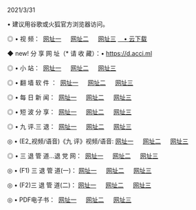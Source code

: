 <p>2021/3/31
<p>• 建议用谷歌或火狐官方浏览器访问。
<p>◎ • 视 频： 
<a href="http://pvl.hdfmradio.com/" target="_blank">网址一</a> 　 
<a href="http://pts.hdfmradio.com/" target="_blank">网址二</a> 　 
<a href="http://pts.hdfmradio.com/b.html" target="_blank">网址三</a>
<a href="https://yadi.sk/d/d0sUeAOpal3njw" target="_blank">　• 云下载 </a></p>
<p>◆ new! 分 享 网 址（* 请 收 藏）：• <a href="http://pry.hdfmradio.com/a.html">https://d.acci.ml</a></p>

<p>◎ • 小 站：  
<a href="http://pvl.hdfmradio.com/f.html" target="_blank">网址一</a> 　 
<a href="http://pts.hdfmradio.com/h.html" target="_blank">网址二</a> 　 
<a href="http://pts.hdfmradio.com/k/" target="_blank">网址三</a></p>
<p>◎ • 翻 墙 软 件 ：  
<a href="http://pvl.hdfmradio.com/ff/" target="_blank">网址一</a> 　 
<a href="http://pts.hdfmradio.com/s/read/a1_nd.html" target="_blank">网址二</a> 　 
<a href="http://pts.hdfmradio.com/ff/index.html" target="_blank">网址三</a></p>
<p>◎ • 每 日 新 闻：  
<a href="http://pvl.hdfmradio.com/day/" target="_blank">网址一</a> 　 
<a href="http://pts.hdfmradio.com/day/" target="_blank">网址二</a> 　 
<a href="http://pts.hdfmradio.com/day/index.html" target="_blank">网址三</a></p>
<p>◎ • 短 波 分 享：  
<a href="http://pvl.hdfmradio.com/h/" target="_blank">网址一</a> 　 
<a href="http://pts.hdfmradio.com/h/" target="_blank">网址二</a> 　 
<a href="http://pts.hdfmradio.com/h/index.html" target="_blank">网址三</a></p>
<p>◎ • 九 评.三 退：  
<a href="http://pvl.hdfmradio.com/t/" target="_blank">网址一</a> 　 
<a href="http://pts.hdfmradio.com/v2/index.html" target="_blank">网址二</a> 　 
<a href="http://pts.hdfmradio.com/tt/index.html" target="_blank">网址三</a> 　</p>
<p>◎ • (E2_视频/语音)《九 评》视频/语音: 
<a href="http://pts.hdfmradio.com/7738.html" target="_blank">网址一</a> 　 
<a href="http://pts.hdfmradio.com/7614.html" target="_blank">网址二</a> 　 
<a href="http://pts.hdfmradio.com/7633.html" target="_blank">网址三</a></p>
<p>◎ • 三 退 管 道...退 党 网：  
<a href="http://pvl.hdfmradio.com/go/td1.html" target="_blank">网址一</a> 　 
<a href="http://pts.hdfmradio.com/go/td2.html" target="_blank">网址二</a> 　 
<a href="http://pts.hdfmradio.com/go/td3.html" target="_blank">网址三</a></p>
<p>◎ • (F1) 三 退 管 道(一)： 
<a href="http://pvl.hdfmradio.com/dd/" target="_blank">网址一</a> 　 
<a href="http://pts.hdfmradio.com/s/read/a1_tdx.html" target="_blank">网址二</a> 　 
<a href="http://pts.hdfmradio.com/dd/" target="_blank">网址三</a></p>
<p>◎ • (F2)三 退 管 道(二)： 
<a href="http://pts.hdfmradio.com/d/" target="_blank">网址一</a> 　 
<a href="http://pvl.hdfmradio.com/d/index.html" target="_blank">网址二</a> 　 
<a href="http://pts.hdfmradio.com/d/" target="_blank">网址三</a></p>
<p>◎ • PDF电子书：  
<a href="http://pvl.hdfmradio.com/p/" target="_blank">网址一</a> 　 
<a href="http://pts.hdfmradio.com/p/index.html" target="_blank">网址二</a> 　 
<a href="http://pts.hdfmradio.com/p/" target="_blank">网址三</a></p>
